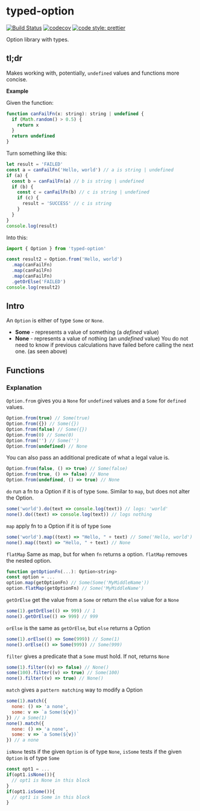 # typed-option
[![Build Status](https://travis-ci.org/AndersCan/typed-option.svg?branch=master)](https://travis-ci.org/AndersCan/typed-option)
[![codecov](https://codecov.io/gh/AndersCan/typed-option/branch/master/graph/badge.svg)](https://codecov.io/gh/AndersCan/typed-option)
[![code style: prettier](https://img.shields.io/badge/code_style-prettier-ff69b4.svg)](https://github.com/prettier/prettier)

Option library with types.

## tl;dr
Makes working with, potentially, `undefined` values and functions more concise.

**Example**

Given the function:
```javascript
function canFailFn(x: string): string | undefined {
  if (Math.random() > 0.5) {
    return x
  }
  return undefined
}
```

Turn something like this:
```javascript
let result = 'FAILED'
const a = canFailFn('Hello, world') // a is string | undefined
if (a) {
  const b = canFailFn(a) // b is string | undefined
  if (b) {
    const c = canFailFn(b) // c is string | undefined
    if (c) {
      result = 'SUCCESS' // c is string
    }
  }
}
console.log(result)
```

Into this:
```javascript
import { Option } from 'typed-option'

const result2 = Option.from('Hello, world')
  .map(canFailFn)
  .map(canFailFn)
  .map(canFailFn)
  .getOrElse('FAILED')
console.log(result2)
```
## Intro
An `Option` is either of type `Some` or `None`.
* **Some** - represents a value of something (a *defined* value)
* **None** - represents a value of nothing (an *undefined* value)
You do not need to know if previous calculations have failed before calling the next one. (as seen above)

## Functions
### Explanation

`Option.from` gives you a `None` for `undefined` values and a `Some` for `defined` values.
```javascript
Option.from(true) // Some(true)
Option.from({}) // Some({})
Option.from(false) // Some({})
Option.from(0) // Some(0)
Option.from('') // Some('')
Option.from(undefined) // None
```
You can also pass an additional predicate of what a legal value is.
```javascript
Option.from(false, () => true) // Some(false)
Option.from(true, () => false) // None
Option.from(undefined, () => true) // None

```

`do` run a fn to a Option if it is of type `Some`. Similar to `map`, but does not alter the Option.
```javascript
some('world').do(text => console.log(text)) // logs: 'world'
none().do((text) => console.log(text)) // logs nothing
```

`map` apply fn to a Option if it is of type `Some`
```javascript
some('world').map((text) => "Hello, " + text) // Some('Hello, world')
none().map((text) => "Hello, " + text) // None
```

`flatMap` Same as map, but for when `fn` returns a option. `flatMap` removes the nested option.
```javascript
function getOptionFn(...): Option<string>
const option = ...
option.map(getOptionFn) // Some(Some('MyMiddleName'))
option.flatMap(getOptionFn) // Some('MyMiddleName')
```

`getOrElse` get the value from a `Some` or return the `else` value for a `None`
```javascript
some(1).getOrElse(() => 999) // 1
none().getOrElse(() => 999) // 999
```

`orElse` is the same as `getOrElse`, but `else` returns a Option
```javascript
some(1).orElse(() => Some(999)) // Some(1)
none().orElse(() => Some(999)) // Some(999)
```

`filter` gives a predicate that a `Some` must hold. If not, returns `None`
```javascript
some(1).filter((v) => false) // None()
some(100).filter((v) => true) // Some(100)
none().filter((v) => true) // None()
```

`match` gives a `pattern matching` way to modify a Option
```javascript
some(1).match({
  none: () => 'a none',
  some: v => `a Some(${v})`
}) // a Some(1)
none().match({
  none: () => 'a none',
  some: v => `a Some(${v})`
}) // a none
```

`isNone` tests if the given `Option` is of type `None`,
`isSome` tests if the given `Option` is of type `Some`
```javascript
const opt1 = ...
if(opt1.isNone()){
  // opt1 is None in this block
}
if(opt1.isSome()){
  // opt1 is Some in this block
}
```